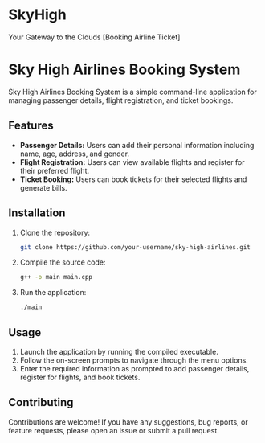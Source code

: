 # SkyHigh
Your Gateway to the Clouds [Booking Airline Ticket]


# Sky High Airlines Booking System

Sky High Airlines Booking System is a simple command-line application for managing passenger details, flight registration, and ticket bookings.

## Features

- **Passenger Details:** Users can add their personal information including name, age, address, and gender.
- **Flight Registration:** Users can view available flights and register for their preferred flight.
- **Ticket Booking:** Users can book tickets for their selected flights and generate bills.

## Installation

1. Clone the repository:

   ```bash
   git clone https://github.com/your-username/sky-high-airlines.git
   ```

2. Compile the source code:

   ```bash
   g++ -o main main.cpp
   ```

3. Run the application:

   ```bash
   ./main
   ```

## Usage

1. Launch the application by running the compiled executable.
2. Follow the on-screen prompts to navigate through the menu options.
3. Enter the required information as prompted to add passenger details, register for flights, and book tickets.

## Contributing

Contributions are welcome! If you have any suggestions, bug reports, or feature requests, please open an issue or submit a pull request.

